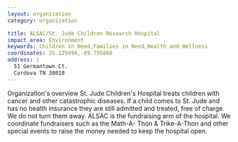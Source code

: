 ```yaml
---
layout: organization
category: organization

title: ALSAC/St. Jude Children Research Hospital
impact_area: Environment
keywords: Children in Need,Families in Need,Health and Wellness
coordinates: 35.129494,-89.795868
address: |
  51 Germantown Ct.
  Cordova TN 38018
---
```

Organization's overview
St. Jude Children's Hospital treats children with cancer and other catastrophic diseases.  If a child comes to St. Jude and has no health insurance they are still admitted and treated, free of charge. We do not turn them away. ALSAC is the fundraising arm of the hospital.  We coordinate fundraisers such as the Math-A- Thon & Trike-A-Thon and other special events to raise the money needed to keep the hospital open.